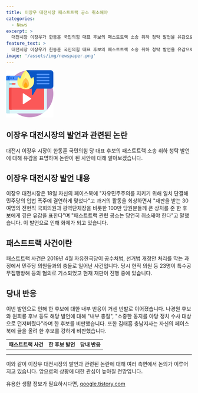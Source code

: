 ```yaml
---
title: 이장우 대전시장 패스트트랙 공소 취소해야
categories:
  - News
excerpt: >
  대전시장 이장우가 한동훈 국민의힘 대표 후보의 패스트트랙 소송 취하 청탁 발언을 유감으로 표명하며 거센 반발을 보였다. 이장우 대전시장은 이에 대해 패스트트랙 관련 공소는 당연히 취소돼야 한다고 밝히며 현역 국회의원 등에게 큰 상처를 주었다고 지적하였다. 이에 대해 김태흠 충남지사는 한 후보의 폭로에 경망스러움과 분노를 금할 수 없다며 강도 높은 비판을 쏟아냈고, 나경원·원희룡 후보도 해당 발언에 대해 거센 반발을 보였다.
feature_text: >
  대전시장 이장우가 한동훈 국민의힘 대표 후보의 패스트트랙 소송 취하 청탁 발언을 유감으로 표명하며 거센 반발을 보였다. 이장우 대전시장은 이에 대해 패스트트랙 관련 공소는 당연히 취소돼야 한다고 밝히며 현역 국회의원 등에게 큰 상처를 주었다고 지적하였다. 이에 대해 김태흠 충남지사는 한 후보의 폭로에 경망스러움과 분노를 금할 수 없다며 강도 높은 비판을 쏟아냈고, 나경원·원희룡 후보도 해당 발언에 대해 거센 반발을 보였다.
image: '/assets/img/newspaper.png'
---
```


<p><img src="/assets/img/news.png" alt="rentncar 속보" /></p>

<h2>이장우 대전시장의 발언과 관련된 논란</h2>

<p data-ke-size="size16">대전시 이장우 시장이 한동훈 국민의힘 당 대표 후보의 패스트트랙 소송 취하 청탁 발언에 대해 유감을 표명하며 논란이 된 사안에 대해 알아보겠습니다.</p>

<h2 data-ke-size="size26">이장우 대전시장 발언 내용</h2>

<p data-ke-size="size16">이장우 대전시장은 18일 자신의 페이스북에 "자유민주주의를 지키기 위해 일치 단결해 민주당의 입법 폭주에 결연하게 맞섰다"고 과거의 활동을 회상하면서 "재판을 받는 30여명의 전현직 국회의원과 광역단체장을 비롯한 100만 당원분들께 큰 상처를 준 한 후보에게 깊은 유감을 표한다"며 "패스트트랙 관련 공소는 당연히 취소돼야 한다"고 말했습니다. 이 발언으로 인해 화제가 되고 있습니다.</p>

<h2 data-ke-size="size26">패스트트랙 사건이란</h2>

<p data-ke-size="size16">패스트트랙 사건은 2019년 4월 자유한국당이 공수처법, 선거법 개정안 처리를 막는 과정에서 민주당 의원들과의 충돌로 일어난 사건입니다. 당시 현직 의원 등 23명이 특수공무집행방해 등의 혐의로 기소되었고 현재 재판이 진행 중에 있습니다.</p>

<h2 data-ke-size="size26">당내 반응</h2>

<p data-ke-size="size16">이번 발언으로 인해 한 후보에 대한 내부 반응이 거센 반발로 이어졌습니다. 나경원 후보와 원희룡 후보 등도 해당 발언에 대해 "내부 총질", "소중한 동지를 야당 정치 수사 대상으로 던져버렸다"라며 한 후보를 비판했습니다. 또한 김태흠 충남지사는 자신의 페이스북에 글을 올려 한 후보를 강하게 비판했습니다.</p>

<table>
    <tr>
        <td style="text-align: center; height: 17px;"><b>패스트트랙 사건</b></td>
        <td style="text-align: center; height: 17px;"><b>한 후보 발언</b></td>
        <td style="text-align: center; height: 17px;"><b>당내 반응</b></td>
    </tr>
</table>

<hr>

<p data-ke-size="size16">이와 같이 이장우 대전시장의 발언과 관련된 논란에 대해 여러 측면에서 논의가 이루어지고 있습니다. 앞으로의 상황에 대한 관심이 높아질 전망입니다.</p>
유용한 생활 정보가 필요하시다면, <a href="https://qoogle.tistory.com" rel="dofollow">qoogle.tistory.com</a>


